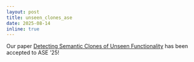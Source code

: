 ```yaml
---
layout: post
title: unseen_clones_ase
date: 2025-08-14
inline: true
---
```

Our paper [Detecting Semantic Clones of Unseen Functionality](https://zenodo.org/records/17238379) has been accepted to ASE ’25!